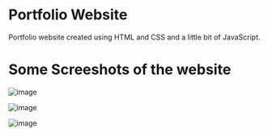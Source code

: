 # Portfolio Website

Portfolio website created using HTML and CSS and a little bit of JavaScript.

# Some Screeshots of the website

![image](https://github.com/Azan9/PortfolioWebsite/assets/43653409/e10ec7ef-3907-4b86-8431-92bc2c7a07e7)





![image](https://github.com/Azan9/PortfolioWebsite/assets/43653409/8d77380d-13f7-41fc-a801-447b4eeea7de)






![image](https://github.com/Azan9/PortfolioWebsite/assets/43653409/e518995c-9645-4c18-bf01-16703d54cf67)


